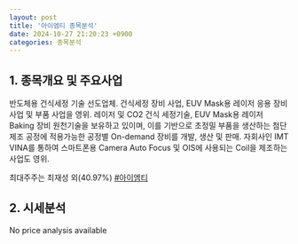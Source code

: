 ```yaml
---
layout: post
title: '아이엠티 종목분석'
date: 2024-10-27 21:20:23 +0900
categories: 종목분석
---
```


## 1. 종목개요 및 주요사업

반도체용 건식세정 기술 선도업체. 건식세정 장비 사업, EUV Mask용 레이저 응용 장비 사업 및 부품 사업을 영위. 레이저 및 CO2 건식 세정기술, EUV Mask용 레이저 Baking 장비 원천기술을 보유하고 있이며, 이를 기반으로 초정밀 부품을 생산하는 첨단 제조 공정에 적용가능한 공정별 On-demand 장비를 개발, 생산 및 판매. 자회사인 IMT VINA를 통하여 스마트폰용 Camera Auto Focus 및 OIS에 사용되는 Coil을 제조하는 사업도 영위.

최대주주는 최재성 외(40.97%)
[#아이엠티](#)

## 2. 시세분석

No price analysis available
